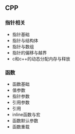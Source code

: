 ## CPP

### 指针相关
- 指针基础
- 指针与结构体
- 指针与数组
- 指针的偏移与越界
- c和c++的动态分配内存与释放

### 函数
- 函数基础
- 值参数
- 指针参数
- 引用参数
- 引用
- inline函数与宏
- 函数默认参数
- 函数重载